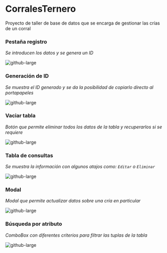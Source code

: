 ﻿# CorralesTernero

Proyecto de taller de base de datos que se encarga de gestionar las crías de un corral

### Pestaña registro
_Se introducen los datos y se genera un ID_

![github-large](https://github.com/urielexis64/CorralesTernero/blob/master/ScreenShots/Versi%C3%B3n%200.38/Screenshot_1.png)

### Generación de ID
_Se muestra el ID generado y se da la posibilidad de copiarlo directo al portapapeles_

![github-large](https://github.com/urielexis64/CorralesTernero/blob/master/ScreenShots/Versi%C3%B3n%200.38/Screenshot_2.png)

### Vaciar tabla
_Botón que permite eliminar todos los datos de la tabla y recuperarlos si se requiere_

![github-large](https://github.com/urielexis64/CorralesTernero/blob/master/ScreenShots/Versi%C3%B3n%200.38/Screenshot_3.png)

### Tabla de consultas
_Se muestra la información con algunos atajos como: `Editar` o `Eliminar`_

![github-large](https://github.com/urielexis64/CorralesTernero/blob/master/ScreenShots/Versi%C3%B3n%200.38/Screenshot_4.png)

### Modal
_Modal que permite actualizar datos sobre una cría en particular_

![github-large](https://github.com/urielexis64/CorralesTernero/blob/master/ScreenShots/Versi%C3%B3n%200.38/Screenshot_5.png)

### Búsqueda por atributo
_ComboBox con diferentes criterios para filtrar las tuplas de la tabla_

![github-large](https://github.com/urielexis64/CorralesTernero/blob/master/ScreenShots/Versi%C3%B3n%200.38/Screenshot_6.png)
